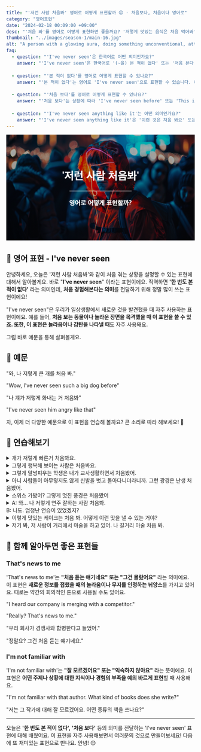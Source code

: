```yaml
---
title: "'저런 사람 처음봐' 영어로 어떻게 표현할까 😲 - 처음보다, 처음이다 영어로"
category: "영어표현"
date: "2024-02-18 00:09:00 +09:00"
desc: "'처음 봐'를 영어로 어떻게 표현하면 좋을까요? '저렇게 맛있는 음식은 처음 먹어봐', '그렇게 아름다운 풍경은 처음 봐' 등을 영어로 표현하는 법을 배워봅시다. 다양한 예문을 통해서 연습하고 본인의 표현으로 만들어 보세요."
thumbnail: "../images/season-1/main-16.jpg"
alt: "A person with a glowing aura, doing something unconventional, attracting curious looks, in the crowd"
faq:
  - question: "'I've never seen'은 한국어로 어떤 의미인가요?"
    answer: "'I've never seen'은 한국어로 '(~을) 본 적이 없다' 또는 '처음 본다'로 번역됩니다. 경험해 본 적이 없는 상황이나 처음 접하는 것을 표현할 때 사용합니다."

  - question: "'본 적이 없다'를 영어로 어떻게 표현할 수 있나요?"
    answer: "'본 적이 없다'는 영어로 'I've never seen'으로 표현할 수 있습니다. 예를 들어, '이렇게 큰 개는 본 적이 없어요'는 'I've never seen a dog this big'으로 말할 수 있습니다."

  - question: "'처음 보다'를 영어로 어떻게 표현할 수 있나요?"
    answer: "'처음 보다'는 상황에 따라 'I've never seen before' 또는 'This is the first time I've seen'으로 표현할 수 있습니다. 예를 들어, '이런 스타일의 옷은 처음 봐요'는 'I've never seen clothes in this style before'로 말할 수 있습니다."

  - question: "'I've never seen anything like it'는 어떤 의미인가요?"
    answer: "'I've never seen anything like it'은 '이런 것은 처음 봐요' 또는 '이와 비슷한 것을 본 적이 없어요'라는 뜻입니다. 매우 독특하거나 놀라운 것을 봤을 때 사용하는 표현입니다."
---
```


![처음봐 영어표현](../images/season-1/main-16.jpg)

## 🌟 영어 표현 - I've never seen

안녕하세요, 오늘은 '저런 사람 처음봐'와 같이 처음 겪는 상황을 설명할 수 있는 표현에 대해서 알아볼게요. 바로 "**I've never seen**" 이라는 표현이에요. 직역하면 **'한 번도 본적이 없다'** 라는 의미인데, **처음 경험해본다는 의미**를 전달하기 위해 정말 많이 쓰는 표현이에요!

"I've never seen"은 우리가 일상생활에서 새로운 것을 발견했을 때 자주 사용하는 표현이에요. 예를 들어, **처음 보는 동물이나 놀라운 장면을 목격했을 때 이 표현을 쓸 수 있죠. 또한, 이 표현은 놀라움이나 감탄을 나타낼 때**도 자주 사용돼요.

그럼 바로 예문을 통해 살펴볼게요.

<script async src="https://pagead2.googlesyndication.com/pagead/js/adsbygoogle.js?client=ca-pub-1465612013356152"
     crossorigin="anonymous"></script>
<!-- engple-horizontal-ad -->

<ins class="adsbygoogle"
     style="display:block"
     data-ad-client="ca-pub-1465612013356152"
     data-ad-slot="2106896038"
     data-ad-format="auto"
     data-full-width-responsive="true"></ins>

<script>
     (adsbygoogle = window.adsbygoogle || []).push({});
</script>

## 📖 예문

"와, 나 저렇게 큰 개를 처음 봐."

"Wow, I've never seen such a big dog before"

"나 걔가 저렇게 화내는 거 처음봐"

"I've never seen him angry like that"

자, 이제 더 다양한 예문으로 이 표현을 연습해 볼까요? 큰 소리로 따라 해보세요! 🌟

## 💬 연습해보기

<details>
  <summary>개가 저렇게 빠른거 처음봐요.</summary>
  <span>I've never seen a dog run so fast</span>
</details>

<details>
  <summary>그렇게 행복해 보이는 사람은 처음봐요.</summary>
  <span>I've never seen someone look so happy</span>
</details>

<details>
  <summary>그렇게 말썽피우는 학생은 내가 교사생활하면서 처음봤어.</summary>
  <span>I've never seen a student cause so much trouble in all my years of teaching.</span>
</details>

<details>
 <summary>아니 사람들이 아무렇지도 않게 신발을 벗고 돌아다니더라니까. 그런 광경은 난생 처음봤어.</summary>
  <span>You wouldn't believe it, but people there just walking around barefoot like it's nothing. I've never seen anything like that before.</span>
</details>

<details>
  <summary>스위스 가봤어? 그렇게 멋진 풍경은 처음봤어</summary>
  <span>Have you ever visited Switzerland? I've never seen such stunning landscapes anywhere else.</span>
</details>

<details>
  <summary>A: 와... 나 저렇게 연주 잘하는 사람 처음봐.<br>B: 나도. 엄청난 연습이 있었겠지?</summary>
  <span>A: Wow, I've never seen someone play like that before.
<br>B:Me neither. There must have been an incredible amount of <a href="/blog/in-english/247.practice/">practice</a> behind that performance.</span>
</details>

<details>
  <summary>이렇게 맛있는 케이크는 처음 봐. 어떻게 이런 맛을 낼 수 있는 거야?</summary>
  <span>I've never tasted a cake this delicious before. How do they even make it taste like this?</span>
</details>

<details>
  <summary>저기 봐, 저 사람이 거리에서 마술을 하고 있어. 나 길거리 마술 처음 봐.</summary>
  <span>Look over there, that person is performing magic on the street. I've never seen a street magic before.</span>
</details>

## 🤝 함께 알아두면 좋은 표현들

### That's news to me

'That's news to me'는 **"처음 듣는 얘기네요" 또는 "그건 몰랐어요"** 라는 의미예요. 이 표현은 **새로운 정보를 접했을 때의 놀라움이나 무지를 인정하는 뉘앙스**를 가지고 있어요. 때로는 약간의 회의적인 톤으로 사용될 수도 있어요.

"I heard our company is merging with a competitor."

"Really? That's news to me."

"우리 회사가 경쟁사와 합병한다고 들었어."

"정말요? 그건 처음 듣는 얘기네요."

### I'm not familiar with

'I'm not familiar with'는 **"잘 모르겠어요" 또는 "익숙하지 않아요"** 라는 뜻이에요. 이 표현은 **어떤 주제나 상황에 대한 지식이나 경험의 부족을 예의 바르게 표현**할 때 사용해요.

"I'm not familiar with that author. What kind of books does she write?"

"저는 그 작가에 대해 잘 모르겠어요. 어떤 종류의 책을 쓰나요?"

---

오늘은 **'한 번도 본 적이 없다', '처음 보다'** 등의 의미를 전달하는 'I've never seen' 표현에 대해 배웠어요. 이 표현을 자주 사용해보면서 여러분의 것으로 만들어보세요! 다음에 또 재미있는 표현으로 만나요. 안녕! 😊
